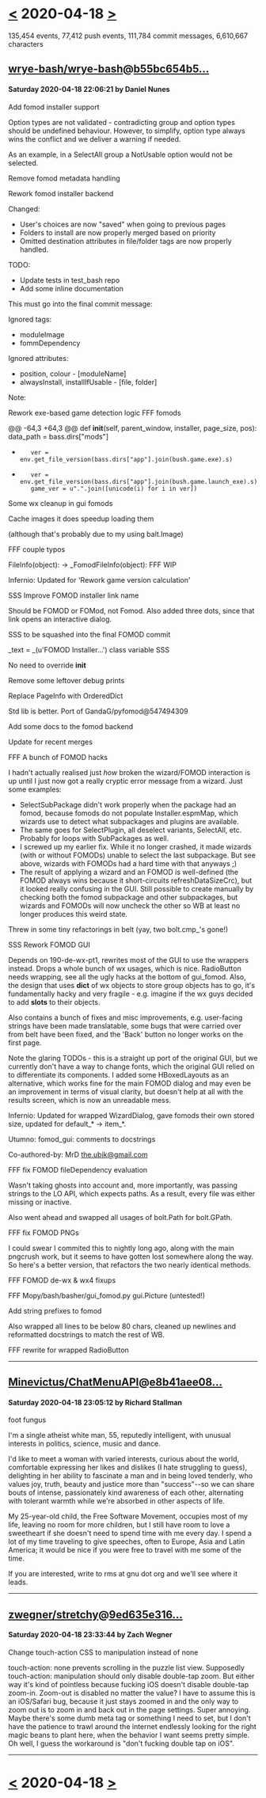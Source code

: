 # [<](2020-04-17.md) 2020-04-18 [>](2020-04-19.md)

135,454 events, 77,412 push events, 111,784 commit messages, 6,610,667 characters


## [wrye-bash/wrye-bash](https://github.com/wrye-bash/wrye-bash)@[b55bc654b5...](https://github.com/wrye-bash/wrye-bash/commit/b55bc654b553cd6c840d93c576923b2e14b2135d)
#### Saturday 2020-04-18 22:06:21 by Daniel Nunes

Add fomod installer support

Option types are not validated - contradicting group and
option types should be undefined behaviour.
However, to simplify, option type always wins the conflict
and we deliver a warning if needed.

As an example, in a SelectAll group a NotUsable option
would not be selected.

Remove fomod metadata handling

Rework fomod installer backend

Changed:
  - User's choices are now "saved" when going to previous pages
  - Folders to install are now properly merged based on priority
  - Omitted destination attributes in file/folder tags are now
    properly handled.

TODO:
  - Update tests in test_bash repo
  - Add some inline documentation

This must go into the final commit message:

Ignored tags:
  - moduleImage
  - fommDependency

Ignored attributes:
  - position, colour - [moduleName]
  - alwaysInstall, installIfUsable - [file, folder]

Note:

Rework exe-based game detection logic FFF fomods

@@ -64,3 +64,3 @@ def __init__(self, parent_window, installer, page_size, pos):
         data_path = bass.dirs["mods"]
-        ver = env.get_file_version(bass.dirs["app"].join(bush.game.exe).s)
+        ver = env.get_file_version(bass.dirs["app"].join(bush.game.launch_exe).s)
         game_ver = u".".join([unicode(i) for i in ver])

Some wx cleanup in gui fomods

Cache images it does speedup loading them

(although that's probably due to my using balt.Image)

FFF couple typos

FileInfo(object): -> _FomodFileInfo(object): FFF WIP

Infernio: Updated for 'Rework game version calculation'

SSS Improve FOMOD installer link name

Should be FOMOD or FOMod, not Fomod. Also added three dots, since that
link opens an interactive dialog.

SSS to be squashed into the final FOMOD commit

_text = _(u'FOMOD Installer...') class variable SSS

No need to override __init__

Remove some leftover debug prints

Replace PageInfo with OrderedDict

Std lib is better. Port of GandaG/pyfomod@547494309

Add some docs to the fomod backend

Update for recent merges

FFF A bunch of FOMOD hacks

I hadn't actually realised just *how* broken the wizard/FOMOD
interaction is up until I just now got a really cryptic error message
from a wizard. Just some examples:
 - SelectSubPackage didn't work properly when the package had an fomod,
   because fomods do not populate Installer.espmMap, which wizards use
   to detect what subpackages and plugins are available.
 - The same goes for SelectPlugin, all deselect variants, SelectAll,
   etc. Probably for loops with SubPackages as well.
 - I screwed up my earlier fix. While it no longer crashed, it made
   wizards (with or without FOMODs) unable to select the last
   subpackage. But see above, wizards with FOMODs had a hard time with
   that anyways ;)
 - The result of applying a wizard and an FOMOD is well-defined (the
   FOMOD always wins because it short-circuits refreshDataSizeCrc), but
   it looked really confusing in the GUI. Still possible to create
   manually by checking both the fomod subpackage and other subpackages,
   but wizards and FOMODs will now uncheck the other so WB at least no
   longer produces this weird state.

Threw in some tiny refactorings in belt (yay, two bolt.cmp_'s gone!)

SSS Rework FOMOD GUI

Depends on 190-de-wx-pt1, rewrites most of the GUI to use the wrappers
instead. Drops a whole bunch of wx usages, which is nice. RadioButton
needs wrapping, see all the ugly hacks at the bottom of gui_fomod. Also,
the design that uses __dict__ of wx objects to store group objects has
to go, it's fundamentally hacky and very fragile - e.g. imagine if the
wx guys decided to add __slots__ to their objects.

Also contains a bunch of fixes and misc improvements, e.g. user-facing
strings have been made translatable, some bugs that were carried over
from belt have been fixed, and the 'Back' button no longer works on the
first page.

Note the glaring TODOs - this is a straight up port of the original GUI,
but we currently don't have a way to change fonts, which the original
GUI relied on to differentiate its components. I added some
HBoxedLayouts as an alternative, which works fine for the main FOMOD
dialog and may even be an improvement in terms of visual clarity, but
doesn't help at all with the results screen, which is now an unreadable
mess.

Infernio: Updated for wrapped WizardDialog, gave fomods their own stored
size, updated for default_* -> item_*.

Utumno: fomod_gui: comments to docstrings

Co-authored-by: MrD <the.ubik@gmail.com>

FFF fix FOMOD fileDependency evaluation

Wasn't taking ghosts into account and, more importantly, was passing
strings to the LO API, which expects paths. As a result, every file was
either missing or inactive.

Also went ahead and swapped all usages of bolt.Path for bolt.GPath.

FFF fix FOMOD PNGs

I could swear I commited this to nightly long ago, along with the main
pngcrush work, but it seems to have gotten lost somewhere along the way.
So here's a better version, that refactors the two nearly identical
methods.

FFF FOMOD de-wx & wx4 fixups

FFF Mopy/bash/basher/gui_fomod.py gui.Picture (untested!)

Add string prefixes to fomod

Also wrapped all lines to be below 80 chars, cleaned up newlines and
reformatted docstrings to match the rest of WB.

FFF rewrite for wrapped RadioButton

---
## [Minevictus/ChatMenuAPI](https://github.com/Minevictus/ChatMenuAPI)@[e8b41aee08...](https://github.com/Minevictus/ChatMenuAPI/commit/e8b41aee082ea9de9daec113806d1b6ae90b5beb)
#### Saturday 2020-04-18 23:05:12 by Richard Stallman

foot fungus

I'm a single atheist white man, 55, reputedly intelligent, with unusual
interests in politics, science, music and dance.

I'd like to meet a woman with varied interests, curious about the world,
comfortable expressing her likes and dislikes (I hate struggling to guess),
delighting in her ability to fascinate a man and in being loved tenderly, who
values joy, truth, beauty and justice more than "success"--so we can share
bouts of intense, passionately kind awareness of each other, alternating with
tolerant warmth while we're absorbed in other aspects of life.

My 25-year-old child, the Free Software Movement, occupies most of my life,
leaving no room for more children, but I still have room to love a sweetheart
if she doesn't need to spend time with me every day. I spend a lot of my time
traveling to give speeches, often to Europe, Asia and Latin America; it
would be nice if you were free to travel with me some of the time.

If you are interested, write to rms at gnu dot org and we'll see where it
leads.

---
## [zwegner/stretchy](https://github.com/zwegner/stretchy)@[9ed635e316...](https://github.com/zwegner/stretchy/commit/9ed635e3165c314254f739acdc0b1d3aa0de863a)
#### Saturday 2020-04-18 23:33:44 by Zach Wegner

Change touch-action CSS to manipulation instead of none

touch-action: none prevents scrolling in the puzzle list view. Supposedly
touch-action: manipulation should only disable double-tap zoom. But either way
it's kind of pointless because fucking iOS doesn't disable double-tap zoom-in.
Zoom-out is disabled no matter the value? I have to assume this is an iOS/Safari
bug, because it just stays zoomed in and the only way to zoom out is to zoom in
and back out in the page settings. Super annoying. Maybe there's some dumb meta
tag or something I need to set, but I don't have the patience to trawl around
the internet endlessly looking for the right magic beans to plant here, when
the behavior I want seems pretty simple. Oh well, I guess the workaround is
"don't fucking double tap on iOS".

---

# [<](2020-04-17.md) 2020-04-18 [>](2020-04-19.md)

